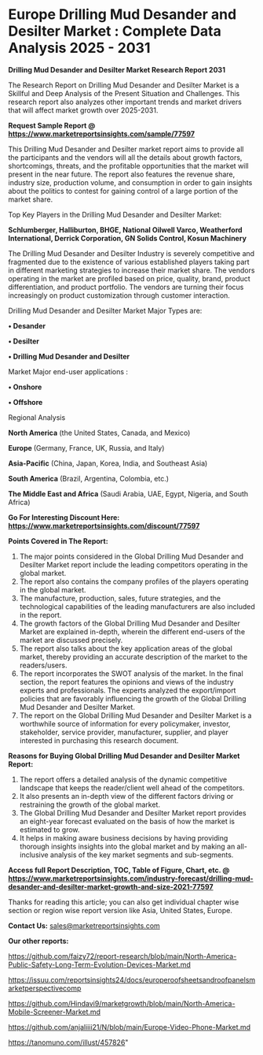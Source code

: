 # Europe Drilling Mud Desander and Desilter Market : Complete Data Analysis 2025 - 2031

<strong>Drilling Mud Desander and Desilter Market Research Report 2031</strong>

The Research Report on Drilling Mud Desander and Desilter Market is a Skillful and Deep Analysis of the Present Situation and Challenges. This research report also analyzes other important trends and market drivers that will affect market growth over 2025-2031.

<strong>Request Sample Report @ <a href=https://www.marketreportsinsights.com/sample/77597>https://www.marketreportsinsights.com/sample/77597</a></strong>

This Drilling Mud Desander and Desilter market report aims to provide all the participants and the vendors will all the details about growth factors, shortcomings, threats, and the profitable opportunities that the market will present in the near future. The report also features the revenue share, industry size, production volume, and consumption in order to gain insights about the politics to contest for gaining control of a large portion of the market share.

Top Key Players in the Drilling Mud Desander and Desilter Market:

<strong>Schlumberger, Halliburton, BHGE, National Oilwell Varco, Weatherford International, Derrick Corporation, GN Solids Control, Kosun Machinery</strong>

The Drilling Mud Desander and Desilter Industry is severely competitive and fragmented due to the existence of various established players taking part in different marketing strategies to increase their market share. The vendors operating in the market are profiled based on price, quality, brand, product differentiation, and product portfolio. The vendors are turning their focus increasingly on product customization through customer interaction.

Drilling Mud Desander and Desilter Market Major Types are:

<strong>• Desander

• Desilter

• Drilling Mud Desander and Desilter</strong>

Market Major end-user applications :

<strong>• Onshore

• Offshore</strong>

Regional Analysis

</u><strong><b>North America</b></strong> (the United States, Canada, and Mexico)

<strong><b>Europe </b></strong>(Germany, France, UK, Russia, and Italy)

<strong><b>Asia-Pacific</b></strong> (China, Japan, Korea, India, and Southeast Asia)

<strong><b>South America</b></strong> (Brazil, Argentina, Colombia, etc.)

<strong><b>The Middle East and Africa</b></strong> (Saudi Arabia, UAE, Egypt, Nigeria, and South Africa)

<strong>Go For Interesting Discount Here: <a href=https://www.marketreportsinsights.com/discount/77597>https://www.marketreportsinsights.com/discount/77597</a></strong>

<strong>Points Covered in The Report:</strong>
<ol>
  <li>The major points considered in the Global Drilling Mud Desander and Desilter Market report include the leading competitors operating in the global market.</li>
  <li>The report also contains the company profiles of the players operating in the global market.</li>
  <li>The manufacture, production, sales, future strategies, and the technological capabilities of the leading manufacturers are also included in the report.</li>
  <li>The growth factors of the Global Drilling Mud Desander and Desilter Market are explained in-depth, wherein the different end-users of the market are discussed precisely.</li>
  <li>The report also talks about the key application areas of the global market, thereby providing an accurate description of the market to the readers/users.</li>
  <li>The report incorporates the SWOT analysis of the market. In the final section, the report features the opinions and views of the industry experts and professionals. The experts analyzed the export/import policies that are favorably influencing the growth of the Global Drilling Mud Desander and Desilter Market.</li>
  <li>The report on the Global Drilling Mud Desander and Desilter Market is a worthwhile source of information for every policymaker, investor, stakeholder, service provider, manufacturer, supplier, and player interested in purchasing this research document.</li>
</ol>
<strong>Reasons for Buying Global Drilling Mud Desander and Desilter Market Report:</strong>

<ol>
  <li>The report offers a detailed analysis of the dynamic competitive landscape that keeps the reader/client well ahead of the competitors.</li>
  <li>It also presents an in-depth view of the different factors driving or restraining the growth of the global market.</li>
  <li>The Global Drilling Mud Desander and Desilter Market report provides an eight-year forecast evaluated on the basis of how the market is estimated to grow.</li>
  <li>It helps in making aware business decisions by having providing thorough insights insights into the global market and by making an all-inclusive analysis of the key market segments and sub-segments.</li>
</ol>
<strong>Access full Report Description, TOC, Table of Figure, Chart, etc. @ <a href=https://www.marketreportsinsights.com/industry-forecast/drilling-mud-desander-and-desilter-market-growth-and-size-2021-77597>https://www.marketreportsinsights.com/industry-forecast/drilling-mud-desander-and-desilter-market-growth-and-size-2021-77597</a></strong>


Thanks for reading this article; you can also get individual chapter wise section or region wise report version like Asia, United States, Europe.

<strong>Contact Us:</strong>
sales@marketreportsinsights.com

<strong>Our other reports:</strong>

<a href=https://github.com/faizy72/report-research/blob/main/North-America-Public-Safety-Long-Term-Evolution-Devices-Market.md>https://github.com/faizy72/report-research/blob/main/North-America-Public-Safety-Long-Term-Evolution-Devices-Market.md</a>

<a href=https://issuu.com/reportsinsights24/docs/europeroofsheetsandroofpanelsmarketperspectivecomp>https://issuu.com/reportsinsights24/docs/europeroofsheetsandroofpanelsmarketperspectivecomp</a>

<a href=https://github.com/Hindavi9/marketgrowth/blob/main/North-America-Mobile-Screener-Market.md>https://github.com/Hindavi9/marketgrowth/blob/main/North-America-Mobile-Screener-Market.md</a>

<a href=https://github.com/anjaliiii21/N/blob/main/Europe-Video-Phone-Market.md>https://github.com/anjaliiii21/N/blob/main/Europe-Video-Phone-Market.md</a>

<a href=https://tanomuno.com/illust/457826>https://tanomuno.com/illust/457826</a>"
